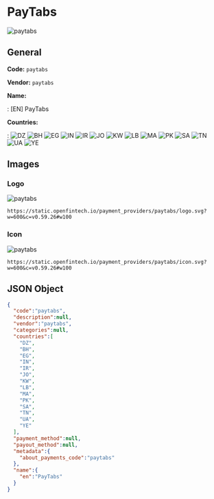 
# PayTabs 
![paytabs](https://static.openfintech.io/payment_providers/paytabs/logo.svg?w=600&c=v0.59.26#w100)  

## General 
 
**Code:** `paytabs`  
 
**Vendor:** `paytabs`  
 
**Name:**  
 
:	[EN] PayTabs  
 
**Countries:**  
 
:	![DZ](https://cdnjs.cloudflare.com/ajax/libs/flag-icon-css/3.3.0/flags/4x3/dz.svg#w24) 	![BH](https://cdnjs.cloudflare.com/ajax/libs/flag-icon-css/3.3.0/flags/4x3/bh.svg#w24) 	![EG](https://cdnjs.cloudflare.com/ajax/libs/flag-icon-css/3.3.0/flags/4x3/eg.svg#w24) 	![IN](https://cdnjs.cloudflare.com/ajax/libs/flag-icon-css/3.3.0/flags/4x3/in.svg#w24) 	![IR](https://cdnjs.cloudflare.com/ajax/libs/flag-icon-css/3.3.0/flags/4x3/ir.svg#w24) 	![JO](https://cdnjs.cloudflare.com/ajax/libs/flag-icon-css/3.3.0/flags/4x3/jo.svg#w24) 	![KW](https://cdnjs.cloudflare.com/ajax/libs/flag-icon-css/3.3.0/flags/4x3/kw.svg#w24) 	![LB](https://cdnjs.cloudflare.com/ajax/libs/flag-icon-css/3.3.0/flags/4x3/lb.svg#w24) 	![MA](https://cdnjs.cloudflare.com/ajax/libs/flag-icon-css/3.3.0/flags/4x3/ma.svg#w24) 	![PK](https://cdnjs.cloudflare.com/ajax/libs/flag-icon-css/3.3.0/flags/4x3/pk.svg#w24) 	![SA](https://cdnjs.cloudflare.com/ajax/libs/flag-icon-css/3.3.0/flags/4x3/sa.svg#w24) 	![TN](https://cdnjs.cloudflare.com/ajax/libs/flag-icon-css/3.3.0/flags/4x3/tn.svg#w24) 	![UA](https://cdnjs.cloudflare.com/ajax/libs/flag-icon-css/3.3.0/flags/4x3/ua.svg#w24) 	![YE](https://cdnjs.cloudflare.com/ajax/libs/flag-icon-css/3.3.0/flags/4x3/ye.svg#w24)  

## Images 

### Logo 
 
![paytabs](https://static.openfintech.io/payment_providers/paytabs/logo.svg?w=600&c=v0.59.26#w100)  

```
https://static.openfintech.io/payment_providers/paytabs/logo.svg?w=600&c=v0.59.26#w100
```  

### Icon 
 
![paytabs](https://static.openfintech.io/payment_providers/paytabs/icon.svg?w=600&c=v0.59.26#w100)  

```
https://static.openfintech.io/payment_providers/paytabs/icon.svg?w=600&c=v0.59.26#w100
```  

## JSON Object 

```json
{
  "code":"paytabs",
  "description":null,
  "vendor":"paytabs",
  "categories":null,
  "countries":[
    "DZ",
    "BH",
    "EG",
    "IN",
    "IR",
    "JO",
    "KW",
    "LB",
    "MA",
    "PK",
    "SA",
    "TN",
    "UA",
    "YE"
  ],
  "payment_method":null,
  "payout_method":null,
  "metadata":{
    "about_payments_code":"paytabs"
  },
  "name":{
    "en":"PayTabs"
  }
}
```  
